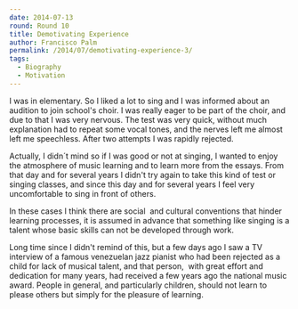```yaml
---
date: 2014-07-13
round: Round 10
title: Demotivating Experience
author: Francisco Palm
permalink: /2014/07/demotivating-experience-3/
tags:
  - Biography
  - Motivation
---
```

I was in elementary. So I liked a lot to sing and I was informed about an audition to join school's choir. I was really eager to be part of the choir, and due to that I was very nervous. The test was very quick, without much explanation had to repeat some vocal tones, and the nerves left me almost left me speechless. After two attempts I was rapidly rejected.

Actually, I didn´t mind so if I was good or not at singing, I wanted to enjoy the atmosphere of music learning and to learn more from the essays. From that day and for several years I didn't try again to take this kind of test or singing classes, and since this day and for several years I feel very uncomfortable to sing in front of others.

In these cases I think there are social  and cultural conventions that hinder learning processes, it is assumed in advance that something like singing is a talent whose basic skills can not be developed through work.

Long time since I didn't remind of this, but a few days ago I saw a TV interview of a famous venezuelan jazz pianist who had been rejected as a child for lack of musical talent, and that person,  with great effort and dedication for many years, had received a few years ago the national music award. People in general, and particularly children, should not learn to please others but simply for the pleasure of learning.
